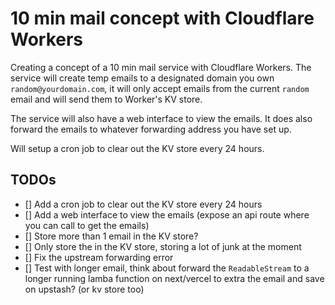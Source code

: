 # 10 min mail concept with Cloudflare Workers

Creating a concept of a 10 min mail service with Cloudflare Workers. The service will create temp emails to a designated domain you own `random@yourdomain.com`, it will only accept emails from the current `random` email and will send them to Worker's KV store. 

The service will also have a web interface to view the emails. It does also forward the emails to whatever forwarding address you have set up.

Will setup a cron job to clear out the KV store every 24 hours.


## TODOs
- [] Add a cron job to clear out the KV store every 24 hours
- [] Add a web interface to view the emails (expose an api route where you can call to get the emails)
- [] Store more than 1 email in the KV store?
- [] Only store the <html> in the KV store, storing a lot of junk at the moment
- [] Fix the upstream forwarding error
- [] Test with longer email, think about forward the `ReadableStream` to a longer running lamba function on next/vercel to extra the email and save on upstash? (or kv store too)